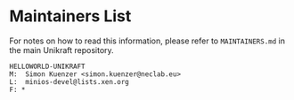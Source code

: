 Maintainers List
================

For notes on how to read this information, please refer to `MAINTAINERS.md` in
the main Unikraft repository.

	HELLOWORLD-UNIKRAFT
	M:	Simon Kuenzer <simon.kuenzer@neclab.eu>
	L:	minios-devel@lists.xen.org
	F: *
